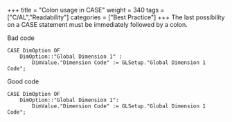 +++
title = "Colon usage in CASE"
weight = 340
tags = ["C/AL","Readability"]
categories = ["Best Practice"]
+++
The last possibility on a CASE statement must be immediately followed by a colon.

Bad code

```al
CASE DimOption OF
    DimOption::"Global Dimension 1" :
        DimValue."Dimension Code" := GLSetup."Global Dimension 1 Code";
```

Good code

```al
CASE DimOption OF
    DimOption::"Global Dimension 1":
        DimValue."Dimension Code" := GLSetup."Global Dimension 1 Code";
```
